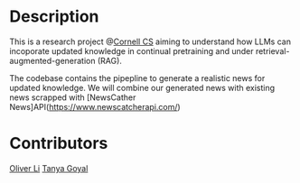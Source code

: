 # Description
This is a research project @[Cornell CS](https://www.cs.cornell.edu/) aiming to understand how LLMs can incoporate updated knowledge in continual pretraining and under retrieval-augmented-generation (RAG).

The codebase contains the pipepline to generate a realistic news for updated knowledge. We will combine our generated news with existing news scrapped with [NewsCather News]API(https://www.newscatcherapi.com/)

# Contributors
[Oliver Li](https://aochong-li.github.io/)
[Tanya Goyal](https://tagoyal.github.io/)



